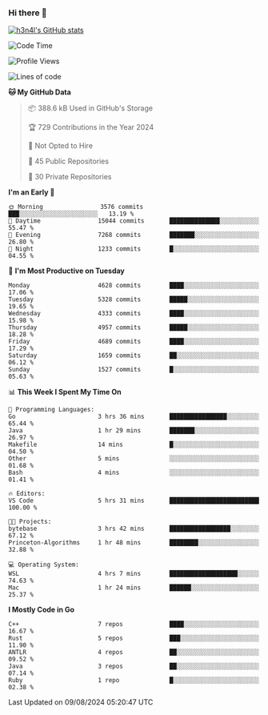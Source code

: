 ### Hi there 👋

[![h3n4l's GitHub stats](https://github-readme-stats.vercel.app/api?username=h3n4l&count_private=true&show_icons=true&theme=radical)](https://github.com/h3n4l/github-readme-stats)

<!--START_SECTION:waka-->
![Code Time](http://img.shields.io/badge/Code%20Time-1%2C894%20hrs%2015%20mins-blue)

![Profile Views](http://img.shields.io/badge/Profile%20Views-6-blue)

![Lines of code](https://img.shields.io/badge/From%20Hello%20World%20I%27ve%20Written-10.7%20million%20lines%20of%20code-blue)

**🐱 My GitHub Data** 

> 📦 388.6 kB Used in GitHub's Storage 
 > 
> 🏆 729 Contributions in the Year 2024
 > 
> 🚫 Not Opted to Hire
 > 
> 📜 45 Public Repositories 
 > 
> 🔑 30 Private Repositories 
 > 
**I'm an Early 🐤** 

```text
🌞 Morning                3576 commits        ███░░░░░░░░░░░░░░░░░░░░░░   13.19 % 
🌆 Daytime                15044 commits       ██████████████░░░░░░░░░░░   55.47 % 
🌃 Evening                7268 commits        ███████░░░░░░░░░░░░░░░░░░   26.80 % 
🌙 Night                  1233 commits        █░░░░░░░░░░░░░░░░░░░░░░░░   04.55 % 
```
📅 **I'm Most Productive on Tuesday** 

```text
Monday                   4628 commits        ████░░░░░░░░░░░░░░░░░░░░░   17.06 % 
Tuesday                  5328 commits        █████░░░░░░░░░░░░░░░░░░░░   19.65 % 
Wednesday                4333 commits        ████░░░░░░░░░░░░░░░░░░░░░   15.98 % 
Thursday                 4957 commits        █████░░░░░░░░░░░░░░░░░░░░   18.28 % 
Friday                   4689 commits        ████░░░░░░░░░░░░░░░░░░░░░   17.29 % 
Saturday                 1659 commits        ██░░░░░░░░░░░░░░░░░░░░░░░   06.12 % 
Sunday                   1527 commits        █░░░░░░░░░░░░░░░░░░░░░░░░   05.63 % 
```


📊 **This Week I Spent My Time On** 

```text
💬 Programming Languages: 
Go                       3 hrs 36 mins       ████████████████░░░░░░░░░   65.44 % 
Java                     1 hr 29 mins        ███████░░░░░░░░░░░░░░░░░░   26.97 % 
Makefile                 14 mins             █░░░░░░░░░░░░░░░░░░░░░░░░   04.50 % 
Other                    5 mins              ░░░░░░░░░░░░░░░░░░░░░░░░░   01.68 % 
Bash                     4 mins              ░░░░░░░░░░░░░░░░░░░░░░░░░   01.41 % 

🔥 Editors: 
VS Code                  5 hrs 31 mins       █████████████████████████   100.00 % 

🐱‍💻 Projects: 
bytebase                 3 hrs 42 mins       █████████████████░░░░░░░░   67.12 % 
Princeton-Algorithms     1 hr 48 mins        ████████░░░░░░░░░░░░░░░░░   32.88 % 

💻 Operating System: 
WSL                      4 hrs 7 mins        ███████████████████░░░░░░   74.63 % 
Mac                      1 hr 24 mins        ██████░░░░░░░░░░░░░░░░░░░   25.37 % 
```

**I Mostly Code in Go** 

```text
C++                      7 repos             ████░░░░░░░░░░░░░░░░░░░░░   16.67 % 
Rust                     5 repos             ███░░░░░░░░░░░░░░░░░░░░░░   11.90 % 
ANTLR                    4 repos             ██░░░░░░░░░░░░░░░░░░░░░░░   09.52 % 
Java                     3 repos             ██░░░░░░░░░░░░░░░░░░░░░░░   07.14 % 
Ruby                     1 repo              █░░░░░░░░░░░░░░░░░░░░░░░░   02.38 % 
```




 Last Updated on 09/08/2024 05:20:47 UTC
<!--END_SECTION:waka-->

